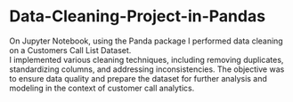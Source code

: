 # Data-Cleaning-Project-in-Pandas
On Jupyter Notebook, using the Panda package I performed data cleaning on a Customers Call List Dataset.  
I implemented various cleaning techniques, including removing duplicates, standardizing columns, and addressing inconsistencies. 
The objective was to ensure data quality and prepare the dataset for further analysis and modeling in the context of customer call analytics.
